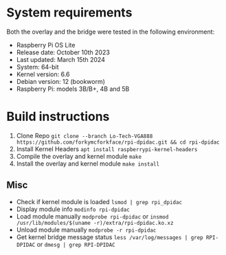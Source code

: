 # System requirements

Both the overlay and the bridge were tested in the following environment:
* Raspberry Pi OS Lite
* Release date: October 10th 2023
* Last updated: March 15th 2024
* System: 64-bit
* Kernel version: 6.6
* Debian version: 12 (bookworm)
* Raspberry Pi: models 3B/B+, 4B and 5B

# Build instructions

1. Clone Repo
```git clone --branch Lo-Tech-VGA888 https://github.com/forkymcforkface/rpi-dpidac.git && cd rpi-dpidac```
2. Install Kernel Headers
```apt install raspberrypi-kernel-headers```
3. Compile the overlay and kernel module
```make```
4. Install the overlay and kernel module
```make install```

## Misc

* Check if kernel module is loaded
```lsmod | grep rpi_dpidac```
* Display module info
```modinfo rpi-dpidac```
* Load module manually
```modprobe rpi-dpidac```
or
```insmod /usr/lib/modules/$(uname -r)/extra/rpi-dpidac.ko.xz```
* Unload module manually
```modprobe -r rpi-dpidac```
* Get kernel bridge message status
```less /var/log/messages | grep RPI-DPIDAC```
or
```dmesg | grep RPI-DPIDAC```
